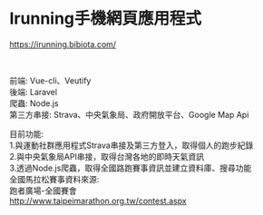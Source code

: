 <h1>Irunning手機網頁應用程式</h1>

<a href="https://irunning.bibiota.com/" target="_blank">https://irunning.bibiota.com/</a>

<br />

前端: Vue-cli、Veutify
<br />
後端: Laravel
<br />
爬蟲: Node.js
<br />
第三方串接: Strava、中央氣象局、政府開放平台、Google Map Api


目前功能:
<br />
1.與運動社群應用程式Strava串接及第三方登入，取得個人的跑步紀錄
<br />
2.與中央氣象局API串接，取得台灣各地的即時天氣資訊
<br />
3.透過Node.js爬蟲，取得全國路跑賽事資訊並建立資料庫、搜尋功能
<br />
全國馬拉松賽事資料來源:
<br />
跑者廣場-全國賽會
<br />
<a href="http://www.taipeimarathon.org.tw/contest.aspx
">http://www.taipeimarathon.org.tw/contest.aspx</a>
<br />
